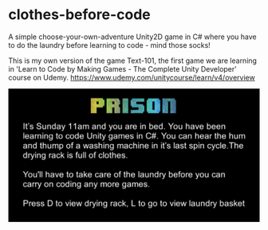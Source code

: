 # clothes-before-code
A simple choose-your-own-adventure Unity2D game in C# where you have to do the laundry before learning to code - mind those socks!

This is my own version of the game Text-101, the first game we are learning in 'Learn to Code by Making Games - The Complete Unity Developer' course on Udemy. https://www.udemy.com/unitycourse/learn/v4/overview

![screenshot - prisoner](https://github.com/blujay/clothes-before-code/blob/master/game-screenshot.png?raw=true)




